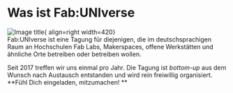 # Was ist Fab:UNIverse

![Image title](https://dummyimage.com/600x400/eee/aaa){ align=right width=420}	
Fab:UNIverse ist eine Tagung für diejenigen, die im deutschsprachigen Raum an Hochschulen Fab Labs, Makerspaces, offene Werkstätten und ähnliche Orte betreiben oder betreiben wollen.  

Seit 2017 treffen wir uns einmal pro Jahr. Die Tagung ist *bottom-up* aus dem Wunsch nach Austausch entstanden und wird rein freiwillig organisiert. **Fühl Dich eingeladen, mitzumachen! **